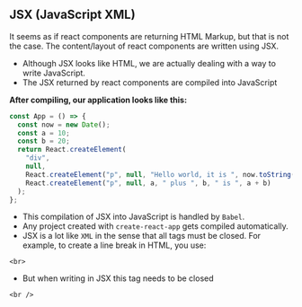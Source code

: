 ## JSX (JavaScript XML)

It seems as if react components are returning HTML Markup, but that is not the case. The content/layout of react components are written using JSX.

- Although JSX looks like HTML, we are actually dealing with a way to write JavaScript.
- The JSX returned by react components are compiled into JavaScript

**After compiling, our application looks like this:**

```js
const App = () => {
  const now = new Date();
  const a = 10;
  const b = 20;
  return React.createElement(
    "div",
    null,
    React.createElement("p", null, "Hello world, it is ", now.toString()),
    React.createElement("p", null, a, " plus ", b, " is ", a + b)
  );
};
```

- This compilation of JSX into JavaScript is handled by `Babel`.
- Any project created with `create-react-app` gets compiled automatically.
- JSX is a lot like `XML` in the sense that all tags must be closed. For example, to create a line break in HTML, you use:

```
<br>
```

- But when writing in JSX this tag needs to be closed

```
<br />
```
